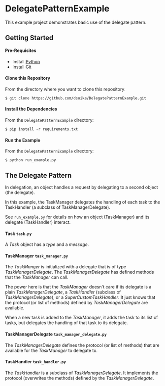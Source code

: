 # DelegatePatternExample

This example project demonstrates basic use of the delegate pattern.

## Getting Started

#### Pre-Requisites

- Install [Python](https://www.python.org/downloads/)
- Install [Git](https://git-scm.com/downloads)

#### Clone this Repository

From the directory where you want to clone this repository:

```
$ git clone https://github.com/dsoike/DelegatePatternExample.git
```

#### Install the Dependencies

From the `DelegatePatternExample` directory:

```
$ pip install -r requirements.txt
```

#### Run the Example

From the `DelegatePatternExample` directory:

```
$ python run_example.py
```

## The Delegate Pattern

In delegation, an object handles a request by delegating to a second object (the delegate).

In this example, the TaskManager delegates the handling of each task to the TaskHandler (a subclass of TaskManagerDelegate). 

See `run_example.py` for details on how an object (TaskManager) and its delegate (TaskHandler) interact.

#### Task `task.py`

A _Task_ object has a _type_ and a _message_. 

#### TaskManager `task_manager.py`

The _TaskManger_ is initialized with a delegate that is of type _TaskManagerDelegate_. The _TaskManagerDelegate_ has defined methods that the _TaskManager_ can call.

The power here is that the _TaskManager_ doesn't care if its delegate is a plain _TaskManagerDelegate_, a _TaskHandler_ (subclass of _TaskManagerDelegate_), or a _SuperCustomTaskHandler_. It just knows that the protocol (or list of methods) defined by _TaskManagerDelegate_ are available.

When a new task is added to the _TaskManager_, it adds the task to its list of tasks, but delegates the handling of that task to its delegate.

#### TaskManagerDelegate `task_manager_delegate.py`

The _TaskManagerDelegate_ defines the protocol (or list of methods) that are available for the _TaskManager_ to delegate to.

#### TaskHandler `task_handler.py`

The _TaskHandler_ is a subclass of _TaskManagerDelegate_. It implements the protocol (overwrites the methods) defined by the _TaskManagerDelegate_.
